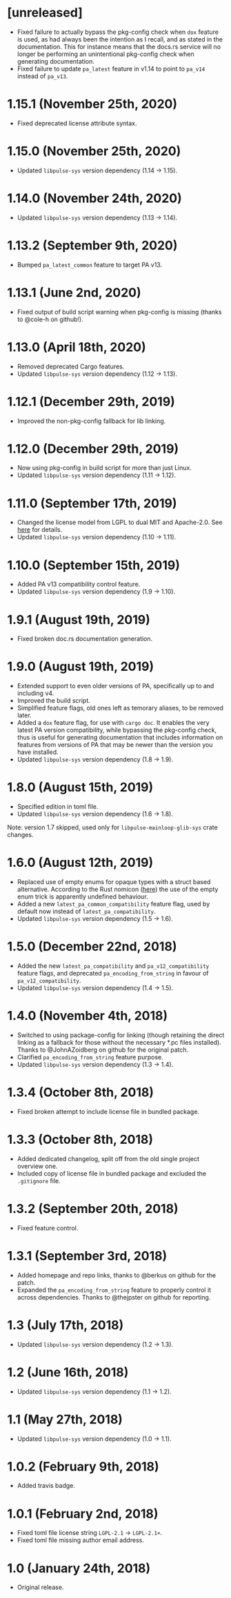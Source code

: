 # [unreleased]

 * Fixed failure to actually bypass the pkg-config check when `dox` feature is used, as had always
   been the intention as I recall, and as stated in the documentation. This for instance means that
   the docs.rs service will no longer be performing an unintentional pkg-config check when
   generating documentation.
 * Fixed failure to update `pa_latest` feature in v1.14 to point to `pa_v14` instead of `pa_v13`.

# 1.15.1 (November 25th, 2020)

 * Fixed deprecated license attribute syntax.

# 1.15.0 (November 25th, 2020)

 * Updated `libpulse-sys` version dependency (1.14 → 1.15).

# 1.14.0 (November 24th, 2020)

 * Updated `libpulse-sys` version dependency (1.13 → 1.14).

# 1.13.2 (September 9th, 2020)

 * Bumped `pa_latest_common` feature to target PA v13.

# 1.13.1 (June 2nd, 2020)

 * Fixed output of build script warning when pkg-config is missing (thanks to @cole-h on github!).

# 1.13.0 (April 18th, 2020)

 * Removed deprecated Cargo features.
 * Updated `libpulse-sys` version dependency (1.12 → 1.13).

# 1.12.1 (December 29th, 2019)

 * Improved the non-pkg-config fallback for lib linking.

# 1.12.0 (December 29th, 2019)

 * Now using pkg-config in build script for more than just Linux.
 * Updated `libpulse-sys` version dependency (1.11 → 1.12).

# 1.11.0 (September 17th, 2019)

 * Changed the license model from LGPL to dual MIT and Apache-2.0. See [here][issue26] for details.
 * Updated `libpulse-sys` version dependency (1.10 → 1.11).

# 1.10.0 (September 15th, 2019)

 * Added PA v13 compatibility control feature.
 * Updated `libpulse-sys` version dependency (1.9 → 1.10).

# 1.9.1 (August 19th, 2019)

 * Fixed broken doc.rs documentation generation.

# 1.9.0 (August 19th, 2019)

 * Extended support to even older versions of PA, specifically up to and including v4.
 * Improved the build script.
 * Simplified feature flags, old ones left as temorary aliases, to be removed later.
 * Added a `dox` feature flag, for use with `cargo doc`.
   It enables the very latest PA version compatibility, while bypassing the pkg-config check, thus
   is useful for generating documentation that includes information on features from versions of PA
   that may be newer than the version you have installed.
 * Updated `libpulse-sys` version dependency (1.8 → 1.9).

# 1.8.0 (August 15th, 2019)

 * Specified edition in toml file.
 * Updated `libpulse-sys` version dependency (1.6 → 1.8).

Note: version 1.7 skipped, used only for `libpulse-mainloop-glib-sys` crate changes.

# 1.6.0 (August 12th, 2019)

 * Replaced use of empty enums for opaque types with a struct based alternative. According to the
   Rust nomicon ([here][nomicon-ros]) the use of the empty enum trick is apparently undefined
   behaviour.
 * Added a new `latest_pa_common_compatibility` feature flag, used by default now instead of
   `latest_pa_compatibility`.
 * Updated `libpulse-sys` version dependency (1.5 → 1.6).

# 1.5.0 (December 22nd, 2018)

 * Added the new `latest_pa_compatibility` and `pa_v12_compatibility` feature flags, and deprecated
   `pa_encoding_from_string` in favour of `pa_v12_compatibility`.
 * Updated `libpulse-sys` version dependency (1.4 → 1.5).

# 1.4.0 (November 4th, 2018)

 * Switched to using package-config for linking (though retaining the direct linking as a fallback
   for those without the necessary *.pc files installed). Thanks to @JohnAZoidberg on github for
   the original patch.
 * Clarified `pa_encoding_from_string` feature purpose.
 * Updated `libpulse-sys` version dependency (1.3 → 1.4).

# 1.3.4 (October 8th, 2018)

 * Fixed broken attempt to include license file in bundled package.

# 1.3.3 (October 8th, 2018)

 * Added dedicated changelog, split off from the old single project overview one.
 * Included copy of license file in bundled package and excluded the `.gitignore` file.

# 1.3.2 (September 20th, 2018)

 * Fixed feature control.

# 1.3.1 (September 3rd, 2018)

 * Added homepage and repo links, thanks to @berkus on github for the patch.
 * Expanded the `pa_encoding_from_string` feature to properly control it across dependencies. Thanks
   to @thejpster on github for reporting.

# 1.3 (July 17th, 2018)

 * Updated `libpulse-sys` version dependency (1.2 → 1.3).

# 1.2 (June 16th, 2018)

 * Updated `libpulse-sys` version dependency (1.1 → 1.2).

# 1.1 (May 27th, 2018)

 * Updated `libpulse-sys` version dependency (1.0 → 1.1).

# 1.0.2 (February 9th, 2018)

 * Added travis badge.

# 1.0.1 (February 2nd, 2018)

 * Fixed toml file license string `LGPL-2.1` → `LGPL-2.1+`.
 * Fixed toml file missing author email address.

# 1.0 (January 24th, 2018)

 * Original release.

[issue26]: https://github.com/jnqnfe/pulse-binding-rust/issues/26
[nomicon-ros]: https://doc.rust-lang.org/nomicon/ffi.html#representing-opaque-structs
